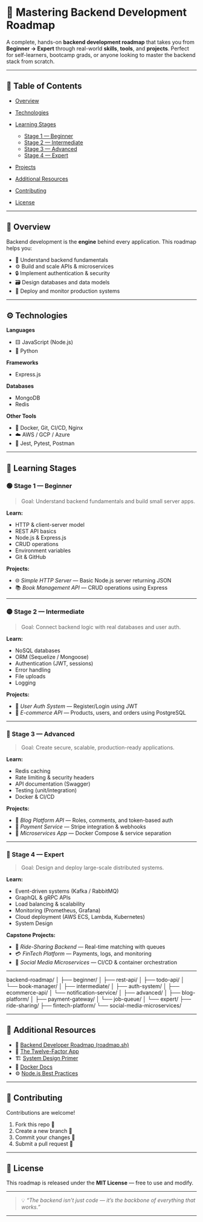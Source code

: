 # 🚀 Mastering Backend Development Roadmap

A complete, hands-on **backend development roadmap** that takes you from **Beginner → Expert** through real-world **skills**, **tools**, and **projects**.
Perfect for self-learners, bootcamp grads, or anyone looking to master the backend stack from scratch.

---

## 🧭 Table of Contents

* [Overview](#-overview)
* [Technologies](#-technologies)
* [Learning Stages](#-learning-stages)

  * [Stage 1 — Beginner](#-stage-1--beginner)
  * [Stage 2 — Intermediate](#-stage-2--intermediate)
  * [Stage 3 — Advanced](#-stage-3--advanced)
  * [Stage 4 — Expert](#-stage-4--expert)
* [Projects](#-projects)
* [Additional Resources](#-additional-resources)
* [Contributing](#-contributing)
* [License](#-license)

---

## 🧩 Overview

Backend development is the **engine** behind every application.
This roadmap helps you:

* 🧠 Understand backend fundamentals
* ⚙️ Build and scale APIs & microservices
* 🔒 Implement authentication & security
* 🗃️ Design databases and data models
* 🚀 Deploy and monitor production systems

---

## ⚙️ Technologies

**Languages**

* 🟨 JavaScript (Node.js)
* 🐍 Python

**Frameworks**

* Express.js

**Databases**

* MongoDB
* Redis

**Other Tools**

* 🧰 Docker, Git, CI/CD, Nginx
* ☁️ AWS / GCP / Azure
* 🧪 Jest, Pytest, Postman

---

## 🧱 Learning Stages

### 🟢 Stage 1 — Beginner

> Goal: Understand backend fundamentals and build small server apps.

**Learn:**

* HTTP & client-server model
* REST API basics
* Node.js & Express.js
* CRUD operations
* Environment variables
* Git & GitHub

**Projects:**

* 🌐 *Simple HTTP Server* — Basic Node.js server returning JSON
* 📚 *Book Management API* — CRUD operations using Express

---

### 🟡 Stage 2 — Intermediate

> Goal: Connect backend logic with real databases and user auth.

**Learn:**

* NoSQL databases
* ORM (Sequelize / Mongoose)
* Authentication (JWT, sessions)
* Error handling
* File uploads
* Logging

**Projects:**

* 👤 *User Auth System* — Register/Login using JWT
* 🛒 *E-commerce API* — Products, users, and orders using PostgreSQL

---

### 🔵 Stage 3 — Advanced

> Goal: Create secure, scalable, production-ready applications.

**Learn:**

* Redis caching
* Rate limiting & security headers
* API documentation (Swagger)
* Testing (unit/integration)
* Docker & CI/CD

**Projects:**

* 📰 *Blog Platform API* — Roles, comments, and token-based auth
* 🧾 *Payment Service* — Stripe integration & webhooks
* 🧠 *Microservices App* — Docker Compose & service separation

---

### 🔴 Stage 4 — Expert

> Goal: Design and deploy large-scale distributed systems.

**Learn:**

* Event-driven systems (Kafka / RabbitMQ)
* GraphQL & gRPC APIs
* Load balancing & scalability
* Monitoring (Prometheus, Grafana)
* Cloud deployment (AWS ECS, Lambda, Kubernetes)
* System Design

**Capstone Projects:**

* 🚗 *Ride-Sharing Backend* — Real-time matching with queues
* 💳 *FinTech Platform* — Payments, logs, and monitoring
* 🧩 *Social Media Microservices* — CI/CD & container orchestration

---

backend-roadmap/
│
├── beginner/
│   ├── rest-api/
│   ├── todo-api/
│   └── book-manager/
│
├── intermediate/
│   ├── auth-system/
│   ├── ecommerce-api/
│   └── notification-service/
│
├── advanced/
│   ├── blog-platform/
│   ├── payment-gateway/
│   └── job-queue/
│
└── expert/
    ├── ride-sharing/
    ├── fintech-platform/
    └── social-media-microservices/


---

## 🧠 Additional Resources

* 📘 [Backend Developer Roadmap (roadmap.sh)](https://roadmap.sh/backend)
* 🧩 [The Twelve-Factor App](https://12factor.net/)
* 🏗️ [System Design Primer](https://github.com/donnemartin/system-design-primer)
* 🐳 [Docker Docs](https://docs.docker.com/)
* ⚙️ [Node.js Best Practices](https://github.com/goldbergyoni/nodebestpractices)

---

## 💬 Contributing

Contributions are welcome!

1. Fork this repo 🍴
2. Create a new branch 🌿
3. Commit your changes 💾
4. Submit a pull request 🚀

---

## 🏁 License

This roadmap is released under the **MIT License** — free to use and modify.

---

> 💡 *“The backend isn’t just code — it’s the backbone of everything that works.”*

---

